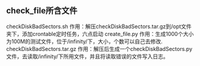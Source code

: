 ## check_file所含文件
 checkDiskBadSectors.sh
 作用：解压checkDiskBadSectors.tar.gz到/opt文件夹下，添加crontable定时任务，六点启动
 create_file.py
 作用：生成1000个大小为100M的测试文件，位于/infinity/下，大小，个数可以自己去修改.
 checkDiskBadSectors.tar.gz
 作用：解压后生成一个checkDiskBadSectors.py文件，去读取/infinity/下所用文件，并且将读取错误的文件写入日志。